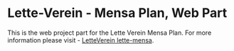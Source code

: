 # Lette-Verein - Mensa Plan, Web Part
This is the web project part for the Lette Verein Mensa Plan.
For more information please visit - [LetteVerein lette-mensa](https://github.com/LetteVerein/lette-mensa).